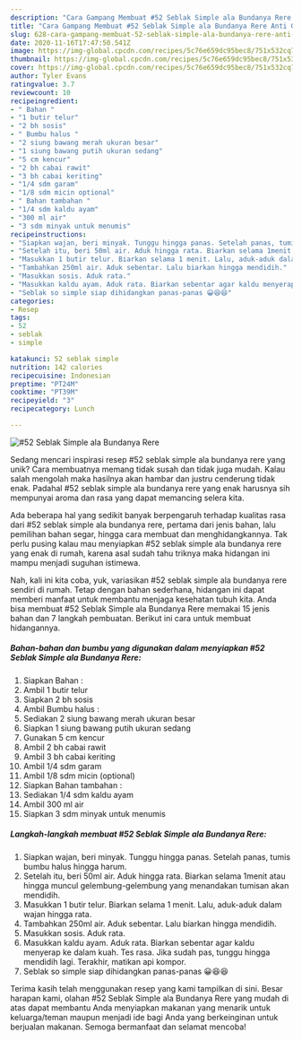 ```yaml
---
description: "Cara Gampang Membuat #52 Seblak Simple ala Bundanya Rere Anti Gagal"
title: "Cara Gampang Membuat #52 Seblak Simple ala Bundanya Rere Anti Gagal"
slug: 628-cara-gampang-membuat-52-seblak-simple-ala-bundanya-rere-anti-gagal
date: 2020-11-16T17:47:50.541Z
image: https://img-global.cpcdn.com/recipes/5c76e659dc95bec8/751x532cq70/52-seblak-simple-ala-bundanya-rere-foto-resep-utama.jpg
thumbnail: https://img-global.cpcdn.com/recipes/5c76e659dc95bec8/751x532cq70/52-seblak-simple-ala-bundanya-rere-foto-resep-utama.jpg
cover: https://img-global.cpcdn.com/recipes/5c76e659dc95bec8/751x532cq70/52-seblak-simple-ala-bundanya-rere-foto-resep-utama.jpg
author: Tyler Evans
ratingvalue: 3.7
reviewcount: 10
recipeingredient:
- " Bahan "
- "1 butir telur"
- "2 bh sosis"
- " Bumbu halus "
- "2 siung bawang merah ukuran besar"
- "1 siung bawang putih ukuran sedang"
- "5 cm kencur"
- "2 bh cabai rawit"
- "3 bh cabai keriting"
- "1/4 sdm garam"
- "1/8 sdm micin optional"
- " Bahan tambahan "
- "1/4 sdm kaldu ayam"
- "300 ml air"
- "3 sdm minyak untuk menumis"
recipeinstructions:
- "Siapkan wajan, beri minyak. Tunggu hingga panas. Setelah panas, tumis bumbu halus hingga harum."
- "Setelah itu, beri 50ml air. Aduk hingga rata. Biarkan selama 1menit atau hingga muncul gelembung-gelembung yang menandakan tumisan akan mendidih."
- "Masukkan 1 butir telur. Biarkan selama 1 menit. Lalu, aduk-aduk dalam wajan hingga rata."
- "Tambahkan 250ml air. Aduk sebentar. Lalu biarkan hingga mendidih."
- "Masukkan sosis. Aduk rata."
- "Masukkan kaldu ayam. Aduk rata. Biarkan sebentar agar kaldu menyerap ke dalam kuah. Tes rasa. Jika sudah pas, tunggu hingga mendidih lagi. Terakhir, matikan api kompor."
- "Seblak so simple siap dihidangkan panas-panas 😀😆😆"
categories:
- Resep
tags:
- 52
- seblak
- simple

katakunci: 52 seblak simple 
nutrition: 142 calories
recipecuisine: Indonesian
preptime: "PT24M"
cooktime: "PT39M"
recipeyield: "3"
recipecategory: Lunch

---
```



![#52 Seblak Simple ala Bundanya Rere](https://img-global.cpcdn.com/recipes/5c76e659dc95bec8/751x532cq70/52-seblak-simple-ala-bundanya-rere-foto-resep-utama.jpg)

Sedang mencari inspirasi resep #52 seblak simple ala bundanya rere yang unik? Cara membuatnya memang tidak susah dan tidak juga mudah. Kalau salah mengolah maka hasilnya akan hambar dan justru cenderung tidak enak. Padahal #52 seblak simple ala bundanya rere yang enak harusnya sih mempunyai aroma dan rasa yang dapat memancing selera kita.

Ada beberapa hal yang sedikit banyak berpengaruh terhadap kualitas rasa dari #52 seblak simple ala bundanya rere, pertama dari jenis bahan, lalu pemilihan bahan segar, hingga cara membuat dan menghidangkannya. Tak perlu pusing kalau mau menyiapkan #52 seblak simple ala bundanya rere yang enak di rumah, karena asal sudah tahu triknya maka hidangan ini mampu menjadi suguhan istimewa.




Nah, kali ini kita coba, yuk, variasikan #52 seblak simple ala bundanya rere sendiri di rumah. Tetap dengan bahan sederhana, hidangan ini dapat memberi manfaat untuk membantu menjaga kesehatan tubuh kita. Anda bisa membuat #52 Seblak Simple ala Bundanya Rere memakai 15 jenis bahan dan 7 langkah pembuatan. Berikut ini cara untuk membuat hidangannya.

<!--inarticleads1-->

##### Bahan-bahan dan bumbu yang digunakan dalam menyiapkan #52 Seblak Simple ala Bundanya Rere:

1. Siapkan  Bahan :
1. Ambil 1 butir telur
1. Siapkan 2 bh sosis
1. Ambil  Bumbu halus :
1. Sediakan 2 siung bawang merah ukuran besar
1. Siapkan 1 siung bawang putih ukuran sedang
1. Gunakan 5 cm kencur
1. Ambil 2 bh cabai rawit
1. Ambil 3 bh cabai keriting
1. Ambil 1/4 sdm garam
1. Ambil 1/8 sdm micin (optional)
1. Siapkan  Bahan tambahan :
1. Sediakan 1/4 sdm kaldu ayam
1. Ambil 300 ml air
1. Siapkan 3 sdm minyak untuk menumis




<!--inarticleads2-->

##### Langkah-langkah membuat #52 Seblak Simple ala Bundanya Rere:

1. Siapkan wajan, beri minyak. Tunggu hingga panas. Setelah panas, tumis bumbu halus hingga harum.
1. Setelah itu, beri 50ml air. Aduk hingga rata. Biarkan selama 1menit atau hingga muncul gelembung-gelembung yang menandakan tumisan akan mendidih.
1. Masukkan 1 butir telur. Biarkan selama 1 menit. Lalu, aduk-aduk dalam wajan hingga rata.
1. Tambahkan 250ml air. Aduk sebentar. Lalu biarkan hingga mendidih.
1. Masukkan sosis. Aduk rata.
1. Masukkan kaldu ayam. Aduk rata. Biarkan sebentar agar kaldu menyerap ke dalam kuah. Tes rasa. Jika sudah pas, tunggu hingga mendidih lagi. Terakhir, matikan api kompor.
1. Seblak so simple siap dihidangkan panas-panas 😀😆😆




Terima kasih telah menggunakan resep yang kami tampilkan di sini. Besar harapan kami, olahan #52 Seblak Simple ala Bundanya Rere yang mudah di atas dapat membantu Anda menyiapkan makanan yang menarik untuk keluarga/teman maupun menjadi ide bagi Anda yang berkeinginan untuk berjualan makanan. Semoga bermanfaat dan selamat mencoba!
